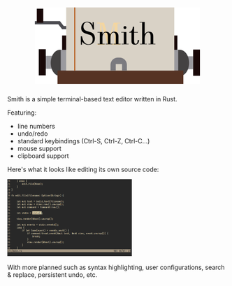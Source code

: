 <h1 align="center">
  <a href="https://github.com/IGI-111/Smith">
  <img src="img/smith.png" alt="Smith" width="378" height="175"/>
  </a>
</h1>

Smith is a simple terminal-based text editor written in Rust.

Featuring:

* line numbers
* undo/redo
* standard keybindings (Ctrl-S, Ctrl-Z, Ctrl-C...)
* mouse support
* clipboard support

Here's what it looks like editing its own source code:

<span align="center">
  <img src="img/screenshot.png" alt="Smith in action" width="285" height="176"/>
</span>


With more planned such as syntax highlighting, user configurations, search & replace, persistent undo, etc.
